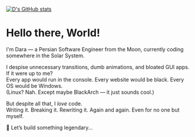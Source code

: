 [![D's GitHub stats](https://github-readme-stats.vercel.app/api?username=Kardarigan&show_icons=true&bg_color=121212&title_color=F5F5F5&text_color=F05454&icon_color=F5F5F5&count_private=true)](https://github.com/anuraghazra/github-readme-stats)

# Hello there, World!

I'm Dara — a Persian Software Engineer from the Moon, currently coding somewhere in the Solar System.

I despise unnecessary transitions, dumb animations, and bloated GUI apps. If it were up to me?  
Every app would run in the console. Every website would be black. Every OS would be Windows.  
(Linux? Nah. Except maybe BlackArch — it just sounds cool.)

But despite all that, I *love* code.  
Writing it. Breaking it. Rewriting it. Again and again. Even for no one but myself.

🗽 Let’s build something legendary...
